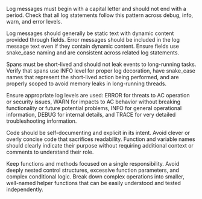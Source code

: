 Log messages must begin with a capital letter and should not end with a period. Check that all log statements follow this pattern across debug, info, warn, and error levels.

Log messages should generally be static text with dynamic content provided through fields. Error messages should be included in the log message text even if they contain dynamic content. Ensure fields use snake_case naming and are consistent across related log statements.

Spans must be short-lived and should not leak events to long-running tasks. Verify that spans use INFO level for proper log decoration, have snake_case names that represent the short-lived action being performed, and are properly scoped to avoid memory leaks in long-running threads.

Ensure appropriate log levels are used: ERROR for threats to AC operation or security issues, WARN for impacts to AC behavior without breaking functionality or future potential problems, INFO for general operational information, DEBUG for internal details, and TRACE for very detailed troubleshooting information.

Code should be self-documenting and explicit in its intent. Avoid clever or overly concise code that sacrifices readability. Function and variable names should clearly indicate their purpose without requiring additional context or comments to understand their role.

Keep functions and methods focused on a single responsibility. Avoid deeply nested control structures, excessive function parameters, and complex conditional logic. Break down complex operations into smaller, well-named helper functions that can be easily understood and tested independently.
